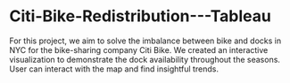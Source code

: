 # Citi-Bike-Redistribution---Tableau
For this project, we aim to solve the imbalance between bike and docks in NYC for the bike-sharing company Citi Bike. We created an interactive visualization to demonstrate the dock availability throughout the seasons. User can interact with the map and find insightful trends. 
